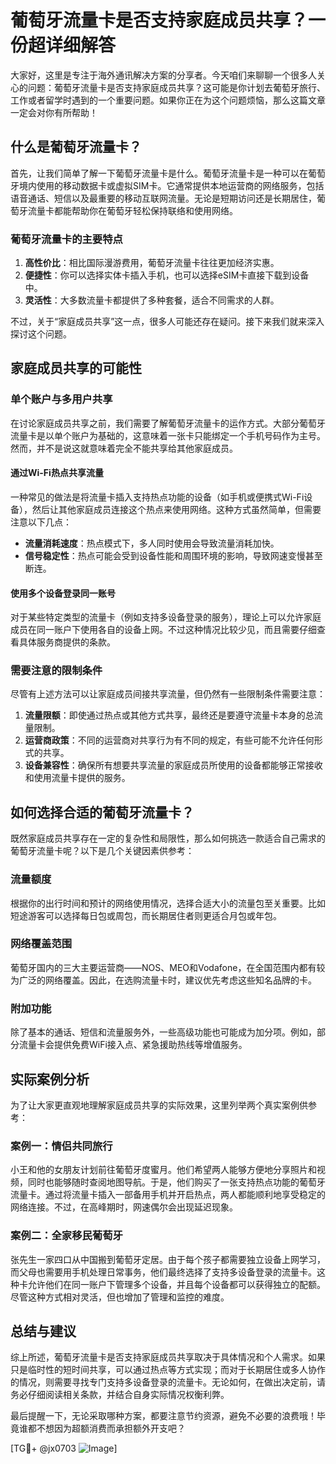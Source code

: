 # 葡萄牙流量卡是否支持家庭成员共享？一份超详细解答

大家好，这里是专注于海外通讯解决方案的分享者。今天咱们来聊聊一个很多人关心的问题：葡萄牙流量卡是否支持家庭成员共享？这可能是你计划去葡萄牙旅行、工作或者留学时遇到的一个重要问题。如果你正在为这个问题烦恼，那么这篇文章一定会对你有所帮助！

## 什么是葡萄牙流量卡？

首先，让我们简单了解一下葡萄牙流量卡是什么。葡萄牙流量卡是一种可以在葡萄牙境内使用的移动数据卡或虚拟SIM卡。它通常提供本地运营商的网络服务，包括语音通话、短信以及最重要的移动互联网流量。无论是短期访问还是长期居住，葡萄牙流量卡都能帮助你在葡萄牙轻松保持联络和使用网络。

### 葡萄牙流量卡的主要特点

1. **高性价比**：相比国际漫游费用，葡萄牙流量卡往往更加经济实惠。
2. **便捷性**：你可以选择实体卡插入手机，也可以选择eSIM卡直接下载到设备中。
3. **灵活性**：大多数流量卡都提供了多种套餐，适合不同需求的人群。

不过，关于“家庭成员共享”这一点，很多人可能还存在疑问。接下来我们就来深入探讨这个问题。

## 家庭成员共享的可能性

### 单个账户与多用户共享

在讨论家庭成员共享之前，我们需要了解葡萄牙流量卡的运作方式。大部分葡萄牙流量卡是以单个账户为基础的，这意味着一张卡只能绑定一个手机号码作为主号。然而，并不是说这就意味着完全不能共享给其他家庭成员。

#### 通过Wi-Fi热点共享流量

一种常见的做法是将流量卡插入支持热点功能的设备（如手机或便携式Wi-Fi设备），然后让其他家庭成员连接这个热点来使用网络。这种方式虽然简单，但需要注意以下几点：

- **流量消耗速度**：热点模式下，多人同时使用会导致流量消耗加快。
- **信号稳定性**：热点可能会受到设备性能和周围环境的影响，导致网速变慢甚至断连。

#### 使用多个设备登录同一账号

对于某些特定类型的流量卡（例如支持多设备登录的服务），理论上可以允许家庭成员在同一账户下使用各自的设备上网。不过这种情况比较少见，而且需要仔细查看具体服务商提供的条款。

### 需要注意的限制条件

尽管有上述方法可以让家庭成员间接共享流量，但仍然有一些限制条件需要注意：

1. **流量限额**：即使通过热点或其他方式共享，最终还是要遵守流量卡本身的总流量限制。
2. **运营商政策**：不同的运营商对共享行为有不同的规定，有些可能不允许任何形式的共享。
3. **设备兼容性**：确保所有想要共享流量的家庭成员所使用的设备都能够正常接收和使用流量卡提供的服务。

## 如何选择合适的葡萄牙流量卡？

既然家庭成员共享存在一定的复杂性和局限性，那么如何挑选一款适合自己需求的葡萄牙流量卡呢？以下是几个关键因素供参考：

### 流量额度

根据你的出行时间和预计的网络使用情况，选择合适大小的流量包至关重要。比如短途游客可以选择每日包或周包，而长期居住者则更适合月包或年包。

### 网络覆盖范围

葡萄牙国内的三大主要运营商——NOS、MEO和Vodafone，在全国范围内都有较为广泛的网络覆盖。因此，在选购流量卡时，建议优先考虑这些知名品牌的卡。

### 附加功能

除了基本的通话、短信和流量服务外，一些高级功能也可能成为加分项。例如，部分流量卡会提供免费WiFi接入点、紧急援助热线等增值服务。

## 实际案例分析

为了让大家更直观地理解家庭成员共享的实际效果，这里列举两个真实案例供参考：

### 案例一：情侣共同旅行

小王和他的女朋友计划前往葡萄牙度蜜月。他们希望两人能够方便地分享照片和视频，同时也能够随时查阅地图导航。于是，他们购买了一张支持热点功能的葡萄牙流量卡。通过将流量卡插入一部备用手机并开启热点，两人都能顺利地享受稳定的网络连接。不过，在高峰期时，网速偶尔会出现延迟现象。

### 案例二：全家移民葡萄牙

张先生一家四口从中国搬到葡萄牙定居。由于每个孩子都需要独立设备上网学习，而父母也需要用手机处理日常事务，他们最终选择了支持多设备登录的流量卡。这种卡允许他们在同一账户下管理多个设备，并且每个设备都可以获得独立的配额。尽管这种方式相对灵活，但也增加了管理和监控的难度。

## 总结与建议

综上所述，葡萄牙流量卡是否支持家庭成员共享取决于具体情况和个人需求。如果只是临时性的短时间共享，可以通过热点等方式实现；而对于长期居住或多人协作的情况，则需要寻找专门支持多设备登录的流量卡。无论如何，在做出决定前，请务必仔细阅读相关条款，并结合自身实际情况权衡利弊。

最后提醒一下，无论采取哪种方案，都要注意节约资源，避免不必要的浪费哦！毕竟谁都不想因为超额消费而承担额外开支吧？

[TG💪+ @jx0703 ![Image](https://github.com/user-attachments/assets/dbca1d08-cadb-493c-b0ec-ad6f7a83f270)]